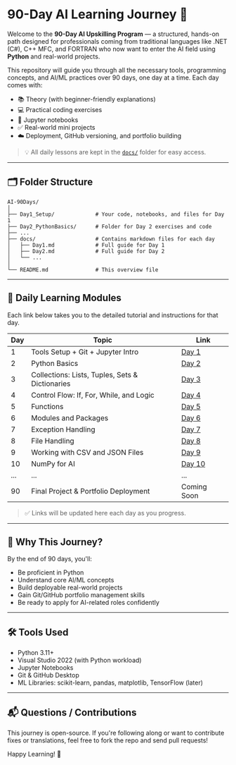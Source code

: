 # 90-Day AI Learning Journey 🚀

Welcome to the **90-Day AI Upskilling Program** — a structured, hands-on path designed for professionals coming from traditional languages like .NET (C#), C++ MFC, and FORTRAN who now want to enter the AI field using **Python** and real-world projects.

This repository will guide you through all the necessary tools, programming concepts, and AI/ML practices over 90 days, one day at a time. Each day comes with:

* 📚 Theory (with beginner-friendly explanations)
* 💻 Practical coding exercises
* 📓 Jupyter notebooks
* ✅ Real-world mini projects
* ☁️ Deployment, GitHub versioning, and portfolio building

> 💡 All daily lessons are kept in the [`docs/`](docs/README.md) folder for easy access.

---

## 🗂 Folder Structure

```
AI-90Days/
│
├── Day1_Setup/             # Your code, notebooks, and files for Day 1
├── Day2_PythonBasics/      # Folder for Day 2 exercises and code
├── ...
├── docs/                   # Contains markdown files for each day
│   ├── Day1.md             # Full guide for Day 1
│   ├── Day2.md             # Full guide for Day 2
│   └── ...
│
└── README.md               # This overview file
```

---

## 🔗 Daily Learning Modules

Each link below takes you to the detailed tutorial and instructions for that day.

| Day | Topic                                           | Link                               |
| --- | ----------------------------------------------- | ---------------------------------- |
| 1   | Tools Setup + Git + Jupyter Intro               | [Day 1](docs/Day1_Setup.md)        |
| 2   | Python Basics                                   | [Day 2](docs/Day2_PythonBasics.md) |
| 3   | Collections: Lists, Tuples, Sets & Dictionaries | [Day 3](docs/Day3_Collections.md)  |
| 4   | Control Flow: If, For, While, and Logic         | [Day 4](docs/Day4_ControlFlow.md)  |
| 5   | Functions                                       | [Day 5](docs/Day5_Functions.md)    |
| 6   | Modules and Packages                            | [Day 6](docs/Day6_Modules.md)      |
| 7   | Exception Handling                              | [Day 7](docs/Day7_Exceptions.md)   |
| 8   | File Handling                                   | [Day 8](docs/Day8_FileHandling.md) |
| 9   | Working with CSV and JSON Files                 | [Day 9](docs/Day9_DataFiles.md)    |
| 10  | NumPy for AI                                    | [Day 10](docs/Day10_NumPyBasics.md)|
| ... | ...                                             | ...                                |
| 90  | Final Project & Portfolio Deployment            | Coming Soon                        |

> ✅ Links will be updated here each day as you progress.

---

## 🧠 Why This Journey?

By the end of 90 days, you'll:

* Be proficient in Python
* Understand core AI/ML concepts
* Build deployable real-world projects
* Gain Git/GitHub portfolio management skills
* Be ready to apply for AI-related roles confidently

---

## 🛠 Tools Used

* Python 3.11+
* Visual Studio 2022 (with Python workload)
* Jupyter Notebooks
* Git & GitHub Desktop
* ML Libraries: scikit-learn, pandas, matplotlib, TensorFlow (later)

---

## 📬 Questions / Contributions

This journey is open-source. If you're following along or want to contribute fixes or translations, feel free to fork the repo and send pull requests!

Happy Learning! 🚀

